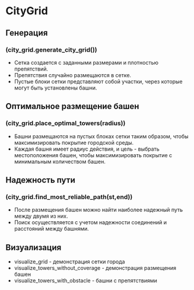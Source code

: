 # CityGrid

## Генерация 
### (city_grid.generate_city_grid())
- Сетка создается с заданными размерами и плотностью препятствий.
- Препятствия случайно размещаются в сетке.
- Пустые блоки сетки представляют собой участки, через которые могут быть установлены башни.

## Оптимальное размещение башен 
### (city_grid.place_optimal_towers(radius))
- Башни размещаются на пустых блоках сетки таким образом, чтобы максимизировать покрытие городской среды.
- Каждая башня имеет радиус действия, и цель - выбрать местоположения башен, чтобы максимизировать покрытие с минимальным количеством башен.

## Надежность пути 
### (city_grid.find_most_reliable_path(st,end))
- После размещения башен можно найти наиболее надежный путь между двумя из них.
- Поиск осуществляется с учетом надежности соединений и расстояний между башнями.

## Визуализация
- visualize_grid - демонстрация сетки города
- visualize_towers_without_coverage - демонстрация размещения башен
- visualize_towers_with_obstacle - башни с препятствиями
